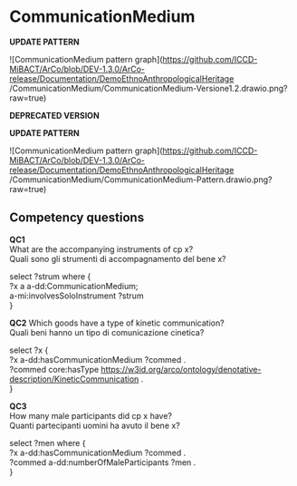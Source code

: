 # CommunicationMedium 

**UPDATE PATTERN**


![CommunicationMedium pattern graph](https://github.com/ICCD-MiBACT/ArCo/blob/DEV-1.3.0/ArCo-release/Documentation/DemoEthnoAnthropologicalHeritage
/CommunicationMedium/CommunicationMedium-Versione1.2.drawio.png?raw=true)


**DEPRECATED VERSION**


**UPDATE PATTERN**


![CommunicationMedium pattern graph](https://github.com/ICCD-MiBACT/ArCo/blob/DEV-1.3.0/ArCo-release/Documentation/DemoEthnoAnthropologicalHeritage
/CommunicationMedium/CommunicationMedium-Pattern.drawio.png?raw=true)



## Competency questions

**QC1**  
What are the accompanying instruments of cp x?  
Quali sono gli strumenti di accompagnamento del bene x?  

select ?strum where {  
?x a a-dd:CommunicationMedium;  
a-mi:involvesSoloInstrument ?strum  
}  
 

**QC2**
Which goods have a type of kinetic communication?  
Quali beni hanno un tipo di comunicazione cinetica?  

select ?x {  
?x a-dd:hasCommunicationMedium ?commed .  
?commed core:hasType <https://w3id.org/arco/ontology/denotative-description/KineticCommunication> .  
}  
  


**QC3**  
How many male participants did cp x have?  
Quanti partecipanti uomini ha avuto il bene x?  

select ?men where {  
?x a-dd:hasCommunicationMedium ?commed .  
?commed a-dd:numberOfMaleParticipants ?men .  
}  
 
